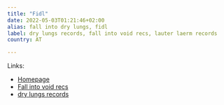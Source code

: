 ```yaml
---
title: "Fidl"
date: 2022-05-03T01:21:46+02:00
alias: fall into dry lungs, fidl
label: dry lungs records, fall into void recs, lauter laerm records 
country: AT

---
```



Links:

- [Homepage](https://fallinto.drylungs.at/index.php)
- [Fall into void recs](https://www.discogs.com/seller/fallintovoidrecs/profile)
- [dry lungs records](https://www.discogs.com/seller/DryLungsRecords/profile)
